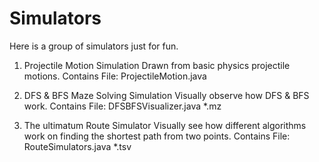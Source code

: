 # Simulators
Here is a group of simulators just for fun.

1. Projectile Motion Simulation
Drawn from basic physics projectile motions.
Contains File: ProjectileMotion.java

2. DFS & BFS Maze Solving Simulation
Visually observe how DFS & BFS work.
Contains File: DFSBFSVisualizer.java *.mz

3. The ultimatum Route Simulator
Visually see how different algorithms work on finding the shortest path from two points.
Contains File: RouteSimulators.java *.tsv
